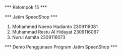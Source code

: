 *** Kelompok 15 ***

*** Jatim SpeedShop ***
1. Mohammed Noeno Hadianto 2309116081
2. Muhammad Restu Al Hidayat 2309116067
3. Nurul Asmita 2309116073

*** Demo Penggunaan Program Jatim SpeedShop ***



   
